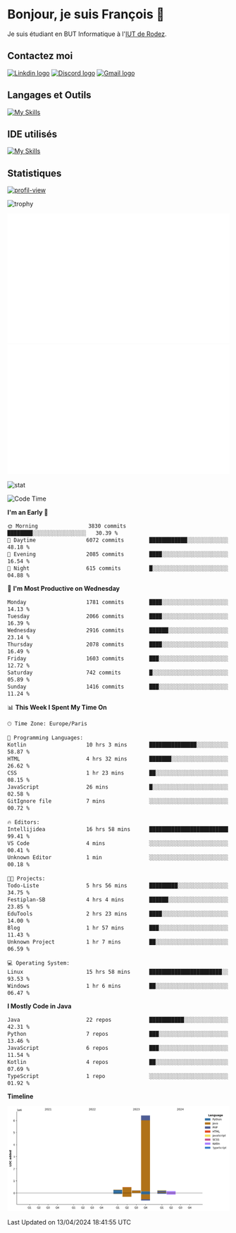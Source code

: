 # Bonjour, je suis François 👋

Je suis étudiant en BUT Informatique à l'[IUT de Rodez](https://iut-rodez.fr).

## Contactez moi

<p>
<a href="https://www.linkedin.com/in/fran%C3%A7ois-de-saint-palais-00985327a/" target="blank"><img src="https://img.shields.io/badge/LinkedIn-0077B5?style=for-the-badge&logo=linkedin&logoColor=white" alt="Linkdin logo"/></a>
<a href="https://discord.gg/francis389" target="blank"><img src="https://img.shields.io/badge/Discord-7289DA?style=for-the-badge&logo=discord&logoColor=white" alt="Discord logo" /></a>
<a href="mailto:francois-sp@gmx.fr" target="blank"><img src="https://img.shields.io/badge/Gmail-D14836?style=for-the-badge&logo=gmail&logoColor=white" alt="Gmail logo"/></a> 
</p>

## Langages et Outils

[![My Skills](https://skillicons.dev/icons?i=java,py,kotlin,spring,git,html,css,sass,vue,angular,react,bootstrap,js,jquery,ts,php,mysql,sqlite,grafana,linux,windows,figma,postman)](https://skillicons.dev)

## IDE utilisés

[![My Skills](https://skillicons.dev/icons?i=idea,phpstorm,pycharm,androidstudio,vscode,webstorm,eclipse)](https://skillicons.dev)

## Statistiques

[![profil-view](https://komarev.com/ghpvc/?username=francois389&label=Profile%20views&color=0e75b6&style=flat)](https://github.com/ryo-ma/github-profile-trophy)

![trophy](https://github-profile-trophy.vercel.app/?username=Francois389&theme=onedark&column=-1)

![top-lang](https://raw.githubusercontent.com/Francois389/github-stat/master/generated/languages.svg#gh-dark-mode-only)
![](https://raw.githubusercontent.com/Francois389/github-stat/master/generated/overview.svg#gh-dark-mode-only)

![stat](https://github-readme-stats.vercel.app/api?username=francois389&show_icons=true&locale=fr&theme=onedark)

<!--START_SECTION:waka-->
![Code Time](http://img.shields.io/badge/Code%20Time-139%20hrs%205%20mins-blue)

**I'm an Early 🐤** 

```text
🌞 Morning                3830 commits        ████████░░░░░░░░░░░░░░░░░   30.39 % 
🌆 Daytime                6072 commits        ████████████░░░░░░░░░░░░░   48.18 % 
🌃 Evening                2085 commits        ████░░░░░░░░░░░░░░░░░░░░░   16.54 % 
🌙 Night                  615 commits         █░░░░░░░░░░░░░░░░░░░░░░░░   04.88 % 
```
📅 **I'm Most Productive on Wednesday** 

```text
Monday                   1781 commits        ████░░░░░░░░░░░░░░░░░░░░░   14.13 % 
Tuesday                  2066 commits        ████░░░░░░░░░░░░░░░░░░░░░   16.39 % 
Wednesday                2916 commits        ██████░░░░░░░░░░░░░░░░░░░   23.14 % 
Thursday                 2078 commits        ████░░░░░░░░░░░░░░░░░░░░░   16.49 % 
Friday                   1603 commits        ███░░░░░░░░░░░░░░░░░░░░░░   12.72 % 
Saturday                 742 commits         █░░░░░░░░░░░░░░░░░░░░░░░░   05.89 % 
Sunday                   1416 commits        ███░░░░░░░░░░░░░░░░░░░░░░   11.24 % 
```


📊 **This Week I Spent My Time On** 

```text
🕑︎ Time Zone: Europe/Paris

💬 Programming Languages: 
Kotlin                   10 hrs 3 mins       ███████████████░░░░░░░░░░   58.87 % 
HTML                     4 hrs 32 mins       ███████░░░░░░░░░░░░░░░░░░   26.62 % 
CSS                      1 hr 23 mins        ██░░░░░░░░░░░░░░░░░░░░░░░   08.15 % 
JavaScript               26 mins             █░░░░░░░░░░░░░░░░░░░░░░░░   02.58 % 
GitIgnore file           7 mins              ░░░░░░░░░░░░░░░░░░░░░░░░░   00.72 % 

🔥 Editors: 
Intellijidea             16 hrs 58 mins      █████████████████████████   99.41 % 
VS Code                  4 mins              ░░░░░░░░░░░░░░░░░░░░░░░░░   00.41 % 
Unknown Editor           1 min               ░░░░░░░░░░░░░░░░░░░░░░░░░   00.18 % 

🐱‍💻 Projects: 
Todo-Liste               5 hrs 56 mins       █████████░░░░░░░░░░░░░░░░   34.75 % 
Festiplan-SB             4 hrs 4 mins        ██████░░░░░░░░░░░░░░░░░░░   23.85 % 
EduTools                 2 hrs 23 mins       ████░░░░░░░░░░░░░░░░░░░░░   14.00 % 
Blog                     1 hr 57 mins        ███░░░░░░░░░░░░░░░░░░░░░░   11.43 % 
Unknown Project          1 hr 7 mins         ██░░░░░░░░░░░░░░░░░░░░░░░   06.59 % 

💻 Operating System: 
Linux                    15 hrs 58 mins      ███████████████████████░░   93.53 % 
Windows                  1 hr 6 mins         ██░░░░░░░░░░░░░░░░░░░░░░░   06.47 % 
```

**I Mostly Code in Java** 

```text
Java                     22 repos            ███████████░░░░░░░░░░░░░░   42.31 % 
Python                   7 repos             ███░░░░░░░░░░░░░░░░░░░░░░   13.46 % 
JavaScript               6 repos             ███░░░░░░░░░░░░░░░░░░░░░░   11.54 % 
Kotlin                   4 repos             ██░░░░░░░░░░░░░░░░░░░░░░░   07.69 % 
TypeScript               1 repo              ░░░░░░░░░░░░░░░░░░░░░░░░░   01.92 % 
```



**Timeline**

![Lines of Code chart](https://raw.githubusercontent.com/Francois389/Francois389/main/assets/bar_graph.png)


 Last Updated on 13/04/2024 18:41:55 UTC
<!--END_SECTION:waka-->

